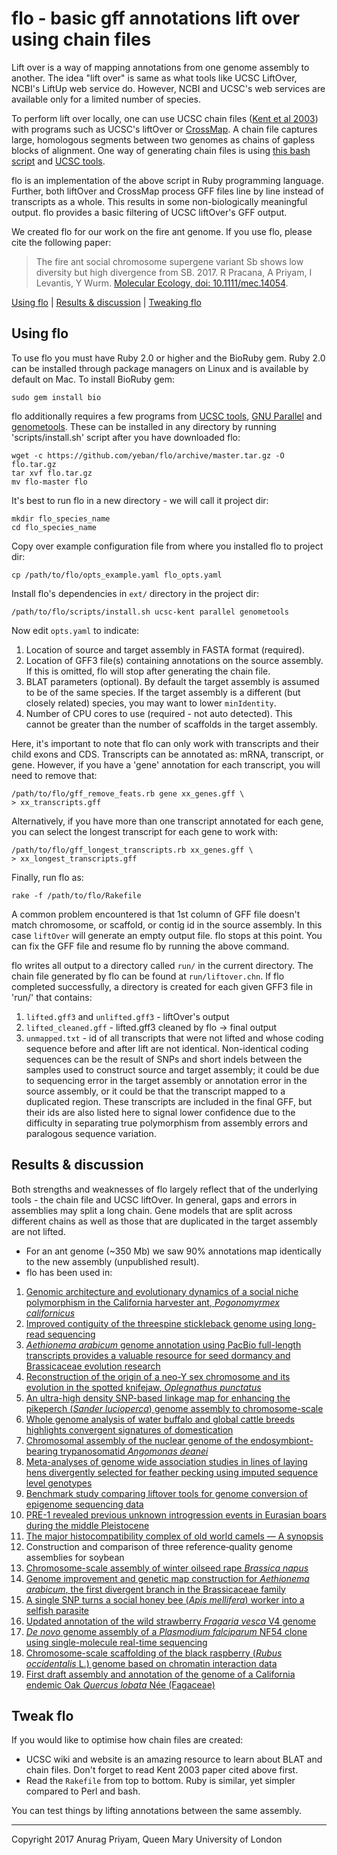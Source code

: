 # flo - basic gff annotations lift over using chain files

Lift over is a way of mapping annotations from one genome assembly to another.
The idea "lift over" is same as what tools like UCSC LiftOver, NCBI's LiftUp
web service do. However, NCBI and UCSC's web services are available only for
a limited number of species.

To perform lift over locally, one can use UCSC chain files ([Kent et al 2003][kent2003])
with programs such as UCSC's liftOver or [CrossMap][crossmap]. A chain file captures
large, homologous segments between two genomes as chains of gapless blocks of
alignment. One way of generating chain files is using [this bash script][kent-script]
and [UCSC tools][ucsc-tools].

flo is an implementation of the above script in Ruby programming language. Further,
both liftOver and CrossMap process GFF files line by line instead of transcripts as
a whole. This results in some non-biologically meaningful output. flo provides a
basic filtering of UCSC liftOver's GFF output.

We created flo for our work on the fire ant genome. If you use flo, please cite
the following paper:

> The fire ant social chromosome supergene variant Sb shows low diversity but
> high divergence from SB. 2017. R Pracana, A Priyam, I Levantis, Y Wurm.
> [Molecular Ecology, doi: 10.1111/mec.14054](http://onlinelibrary.wiley.com/doi/10.1111/mec.14054/full).

[Using flo](#using-flo) | [Results & discussion](#results--discussion) | [Tweaking flo](#tweak-flo)

## Using flo

To use flo you must have Ruby 2.0 or higher and the BioRuby gem. Ruby 2.0 can
be installed through package managers on Linux and is available by default on
Mac. To install BioRuby gem:

    sudo gem install bio

flo additionally requires a few programs from [UCSC tools][ucsc-tools], [GNU
Parallel][gnu-parallel] and [genometools][genometools]. These can be
installed in any directory by running 'scripts/install.sh' script
after you have downloaded flo:

    wget -c https://github.com/yeban/flo/archive/master.tar.gz -O flo.tar.gz
    tar xvf flo.tar.gz
    mv flo-master flo

It's best to run flo in a new directory - we will call it project dir:

    mkdir flo_species_name
    cd flo_species_name

Copy over example configuration file from where you installed flo to
project dir:

    cp /path/to/flo/opts_example.yaml flo_opts.yaml

Install flo's dependencies in `ext/` directory in the project dir:

    /path/to/flo/scripts/install.sh ucsc-kent parallel genometools

Now edit `opts.yaml` to indicate:
1. Location of source and target assembly in FASTA format (required).
2. Location of GFF3 file(s) containing annotations on the source
   assembly. If this is omitted, flo will stop after generating
   the chain file.
3. BLAT parameters (optional). By default the target assembly is
   assumed to be of the same species. If the target assembly is
   a different (but closely related) species, you may want to
   lower `minIdentity`.
4. Number of CPU cores to use (required - not auto detected). This  
   cannot be greater than the number of scaffolds in the target assembly.

Here, it's important to note that flo can only work with transcripts
and their child exons and CDS. Transcripts can be annotated as: mRNA,
transcript, or gene. However, if you have a 'gene' annotation for
each transcript, you will need to remove that:

    /path/to/flo/gff_remove_feats.rb gene xx_genes.gff \
    > xx_transcripts.gff

Alternatively, if you have more than one transcript annotated for
each gene, you can select the longest transcript for each gene to
work with:

    /path/to/flo/gff_longest_transcripts.rb xx_genes.gff \
    > xx_longest_transcripts.gff

Finally, run flo as:

    rake -f /path/to/flo/Rakefile

A common problem encountered is that 1st column of GFF file doesn't match
chromosome, or scaffold, or contig id in the source assembly. In this case
`liftOver` will generate an empty output file. flo stops at this point. You
can fix the GFF file and resume flo by running the above command.

flo writes all output to a directory called `run/` in the current directory.
The chain file generated by flo can be found at `run/liftover.chn`. If flo
completed successfully, a directory is created for each given GFF3 file in
'run/' that contains:
1. `lifted.gff3` and `unlifted.gff3` - liftOver's output
2. `lifted_cleaned.gff` - lifted.gff3 cleaned by flo -> final output
3. `unmapped.txt` - id of all transcripts that were not lifted and whose
   coding sequence before and after lift are not identical. Non-identical
   coding sequences can be the result of SNPs and short indels between the
   samples used to construct source and target assembly; it could be due to
   sequencing error in the target assembly or annotation error in the source
   assembly, or it could be that the transcript mapped to a duplicated region.
   These transcripts are included in the final GFF, but their ids are also
   listed here to signal lower confidence due to the difficulty in separating
   true polymorphism from assembly errors and paralogous sequence variation.

## Results & discussion
Both strengths and weaknesses of flo largely reflect that of the underlying
tools - the chain file and UCSC liftOver. In general, gaps and errors in
assemblies may split a long chain. Gene models that are split across
different chains as well as those that are duplicated in the target
assembly are not lifted.

- For an ant genome (~350 Mb) we saw 90% annotations map identically to the new assembly (unpublished result).
- flo has been used in:
1. [Genomic architecture and evolutionary dynamics of a social niche polymorphism in the California harvester ant, _Pogonomyrmex californicus_](https://www.biorxiv.org/content/10.1101/2021.03.21.436260v1)
2. [Improved contiguity of the threespine stickleback genome using long-read sequencing](https://academic.oup.com/g3journal/article/11/2/jkab007/6114463)
3. [_Aethionema arabicum_ genome annotation using PacBio full-length transcripts provides a valuable resource for seed dormancy and Brassicaceae evolution research](https://onlinelibrary.wiley.com/doi/full/10.1111/tpj.15161)
4. [Reconstruction of the origin of a neo-Y sex chromosome and its evolution in the spotted knifejaw, _Oplegnathus punctatus_](https://academic.oup.com/mbe/article/38/6/2615/6157738)
5. [An ultra-high density SNP-based linkage map for enhancing the pikeperch (_Sander lucioperca_) genome assembly to chromosome-scale](https://www.nature.com/articles/s41598-020-79358-z)
6. [Whole genome analysis of water buffalo and global cattle breeds highlights convergent signatures of domestication](https://www.nature.com/articles/s41467-020-18550-1)
7. [Chromosomal assembly of the nuclear genome of the endosymbiont-bearing trypanosomatid _Angomonas deanei_](https://academic.oup.com/g3journal/advance-article/doi/10.1093/g3journal/jkaa018/6007473)
8. [Meta-analyses of genome wide association studies in lines of laying hens divergently selected for feather pecking using imputed sequence level genotypes](https://bmcgenet.biomedcentral.com/articles/10.1186/s12863-020-00920-9)
9. [Benchmark study comparing liftover tools for genome conversion of epigenome sequencing data](https://academic.oup.com/nargab/article/2/3/lqaa054/5881791)
10. [PRE-1 revealed previous unknown introgression events in Eurasian boars during the middle Pleistocene](https://academic.oup.com/gbe/article/12/10/1751/5869799)
11. [The major histocompatibility complex of old world camels — A synopsis](https://www.mdpi.com/2073-4409/8/10/1200)
12. Construction and comparison of three reference‐quality genome assemblies for soybean
13. [Chromosome-scale assembly of winter oilseed rape _Brassica napus_](https://doi.org/10.3389/fpls.2020.00496)
14. [Genome improvement and genetic map construction for _Aethionema arabicum_, the first divergent branch in the Brassicaceae family](https://academic.oup.com/g3journal/article/9/11/3521/6026759)
15. [A single SNP turns a social honey bee (_Apis mellifera_) worker into a selfish parasite](https://academic.oup.com/mbe/article/36/3/516/5232789)
16. [Updated annotation of the wild strawberry _Fragaria vesca_ V4 genome](https://www.nature.com/articles/s41438-019-0142-6)
17. [_De novo_ genome assembly of a _Plasmodium falciparum_ NF54 clone using single-molecule real-time sequencing](http://genomea.asm.org/content/6/5/e01479-17.short)
18. [Chromosome-scale scaffolding of the black raspberry (_Rubus occidentalis_ L.) genome based on chromatin interaction data](https://www.nature.com/articles/s41438-017-0013-y)
19. [First draft assembly and annotation of the genome of a California endemic Oak _Quercus lobata_ Née (Fagaceae)](https://doi.org/10.1534/g3.116.030411)

## Tweak flo
If you would like to optimise how chain files are created:
- UCSC wiki and website is an amazing resource to learn about BLAT and
  chain files. Don't forget to read Kent 2003 paper cited above first.
- Read the `Rakefile` from top to bottom. Ruby is similar, yet simpler
  compared to Perl and bash.

You can test things by lifting annotations between the same assembly.

---
Copyright 2017 Anurag Priyam, Queen Mary University of London

[kent-script]: http://hgwdev.cse.ucsc.edu/~kent/src/unzipped/hg/doc/liftOver.txt
[kent2003]: http://www.pnas.org/content/100/20/11484.full
[ucsc-tools]: http://hgdownload.cse.ucsc.edu/admin/exe/
[gnu-parallel]: https://www.gnu.org/software/parallel/
[genometools]: http://genometools.org/
[crossmap]: http://crossmap.sourceforge.net/
